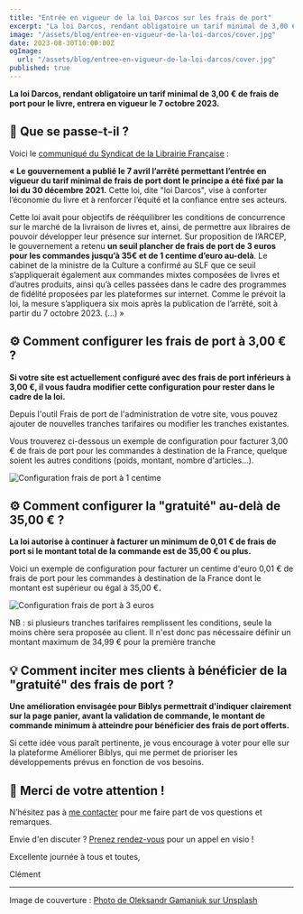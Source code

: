 ```yaml
---
title: "Entrée en vigueur de la loi Darcos sur les frais de port"
excerpt: "La loi Darcos, rendant obligatoire un tarif minimal de 3,00 € de frais de port pour le livre, entrera en vigueur le 7 octobre 2023."
image: "/assets/blog/entree-en-vigueur-de-la-loi-darcos/cover.jpg"
date: 2023-08-30T10:00:00Z
ogImage:
  url: "/assets/blog/entree-en-vigueur-de-la-loi-darcos/cover.jpg"
published: true
---
```


**La loi Darcos, rendant obligatoire un tarif minimal de 3,00 € de frais de port pour le livre, entrera en vigueur le 7 octobre 2023.**

## 🤔 Que se passe-t-il ?

Voici le [communiqué du Syndicat de la Librairie Française](https://www.syndicat-librairie.fr/actualites/frais-de-port-un-premier-pas-pour-une-concurrence-plus-equilibree-sur-internet) :

**&laquo; Le gouvernement a publié le 7 avril l’arrêté permettant l’entrée en vigueur du tarif minimal de frais de port dont le
principe a été fixé par la loi du 30 décembre 2021.** Cette loi, dite "loi Darcos", vise à conforter l’économie du
livre et à renforcer l’équité et la confiance entre ses acteurs.

Cette loi avait pour objectifs de rééquilibrer les conditions de concurrence sur le marché de la livraison de livres et,
ainsi, de permettre aux libraires de pouvoir développer leur présence sur internet. Sur proposition de l’ARCEP, le
gouvernement a retenu **un seuil plancher de frais de port de 3 euros pour les commandes jusqu’à 35€ et de 1 centime
d’euro au-delà**. Le cabinet de la ministre de la Culture a confirmé au SLF que ce seuil s’appliquerait également aux
commandes mixtes composées de livres et d’autres produits, ainsi qu’à celles passées dans le cadre des programmes de
fidélité proposées par les plateformes sur internet. Comme le prévoit la loi, la mesure s’appliquera six mois après la
publication de l’arrêté, soit à partir du 7 octobre 2023. (...) &raquo;

## ⚙️ Comment configurer les frais de port à 3,00 € ?

**Si votre site est actuellement configuré avec des frais de port inférieurs à 3,00 €, il vous faudra modifier cette configuration pour rester dans le cadre de la loi.**

Depuis l'outil Frais de port de l'administration de votre site, vous pouvez ajouter de nouvelles tranches tarifaires ou modifier les tranches existantes.

Vous trouverez ci-dessous un exemple de configuration pour facturer 3,00 € de frais de port pour les commandes à destination de la France, quelque soient les autres conditions
(poids, montant, nombre d'articles…).

![Configuration frais de port à 1 centime](/assets/blog/entree-en-vigueur-de-la-loi-darcos/configuration-frais-de-port-3-euros.png)

## ⚙️ Comment configurer la "gratuité" au-delà de 35,00 € ?

**La loi autorise à continuer à facturer un minimum de 0,01 € de frais de port si le montant total de la commande est de 35,00 € ou plus.**

Voici un exemple de configuration pour facturer un centime d'euro 0,01 € de frais de port pour les commandes à destination de la France dont le montant est supérieur ou égal à 35,00 €.

![Configuration frais de port à 3 euros](/assets/blog/entree-en-vigueur-de-la-loi-darcos/configuration-frais-de-port-1-centime.png)

NB : si plusieurs tranches tarifaires remplissent les conditions, seule la moins chère sera proposée au client. Il n'est donc pas nécessaire définir un montant maximum de 34,99 € pour la première tranche

## 💡 Comment inciter mes clients à bénéficier de la "gratuité" des frais de port ?

**Une amélioration envisagée pour Biblys permettrait d'indiquer clairement sur la page panier, avant la validation de commande, le montant de commande minimum à atteindre pour bénéficier des frais de port offerts.**

Si cette idée vous paraît pertinente, je vous encourage à voter pour elle sur la plateforme Améliorer Biblys, qui me permet de prioriser les développements prévus en fonction de vos besoins.

## 🙇 Merci de votre attention !

N’hésitez pas à [me contacter](https://www.biblys.fr/contact/) pour me faire part de vos questions et remarques.

Envie d'en discuter ? [Prenez rendez-vous](https://cal.com/clemlatz/rdv) pour un appel en visio !

Excellente journée à tous et toutes,

Clément

---

Image de couverture :
[Photo de Oleksandr Gamaniuk sur Unsplash](https://unsplash.com/fr/photos/nv8SBmWFeJE)
